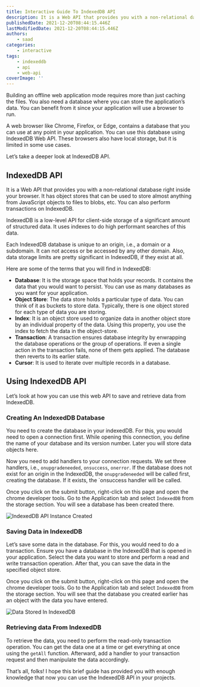```yaml
---
title: Interactive Guide To IndexedDB API
description: It is a Web API that provides you with a non-relational database right inside your browser.
publishedDate: 2021-12-20T08:44:15.446Z
lastModifiedDate: 2021-12-20T08:44:15.446Z
authors:
    - saad
categories:
    - interactive
tags:
    - indexeddb
    - api
    - web-api
coverImage: ''
---
```


<Lead>

Building an offline web application mode requires more than just caching the files. You also need a database where you can store the application’s data. You can benefit from it since your application will use a browser to run.

</Lead>

A web browser like Chrome, Firefox, or Edge, contains a database that you can use at any point in your application. You can use this database using IndexedDB Web API. These browsers also have local storage, but it is limited in some use cases.

Let’s take a deeper look at IndexedDB API.

## IndexedDB API

It is a Web API that provides you with a non-relational database right inside your browser. It has object stores that can be used to store almost anything from JavaScript objects to files to blobs, etc. You can also perform transactions on IndexedDB.

IndexedDB is a low-level API for client-side storage of a significant amount of structured data. It uses indexes to do high performant searches of this data.

Each IndexedDB database is unique to an origin, i.e., a domain or a subdomain. It can not access or be accessed by any other domain. Also, data storage limits are pretty significant in IndexedDB, if they exist at all.

Here are some of the terms that you will find in IndexedDB:

-   **Database**: It is the storage space that holds your records. It contains the data that you would want to persist. You can use as many databases as you want for your application.
-   **Object Store**: The data store holds a particular type of data. You can think of it as buckets to store data. Typically, there is one object stored for each type of data you are storing.
-   **Index**: It is an object store used to organize data in another object store by an individual property of the data. Using this property, you use the index to fetch the data in the object-store.
-   **Transaction**: A transaction ensures database integrity by enwrapping the database operations or the group of operations. If even a single action in the transaction fails, none of them gets applied. The database then reverts to its earlier state.
-   **Cursor**: It is used to iterate over multiple records in a database.

## Using IndexedDB API

Let’s look at how you can use this web API to save and retrieve data from IndexedDB.

### Creating An IndexedDB Database

You need to create the database in your indexedDB. For this, you would need to open a connection first. While opening this connection, you define the name of your database and its version number. Later you will store data objects here.

Now you need to add handlers to your connection requests. We set three handlers, i.e., `onupgradeneeded`, `onsuccess`, `onerror`. If the database does not exist for an origin in the IndexedDB, the `onupgradeneeded` will be called first, creating the database. If it exists, the `onsuccess handler will be called.

<CreateDB />

Once you click on the submit button, right-click on this page and open the chrome developer tools. Go to the Application tab and select `IndexedDB` from the storage section. You will see a database has been created there.

![IndexedDB API Instance Created](https://raw.githubusercontent.com/RapidAPI/DevRel-Stack-Data/ba55ebf9b88a1a0f5b417b615bcd6946b0a7eb0d/guides/posts/indexeddb-api/images/createDB.png)

### Saving Data in IndexedDB

Let’s save some data in the database. For this, you would need to do a transaction. Ensure you have a database in the IndexedDB that is opened in your application. Select the data you want to store and perform a read and write transaction operation. After that, you can save the data in the specified object store.

<WriteDB db={db} />

Once you click on the submit button, right-click on this page and open the chrome developer tools. Go to the Application tab and select `IndexedDB` from the storage section. You will see that the database you created earlier has an object with the data you have entered.

![Data Stored In IndexedDB](https://raw.githubusercontent.com/RapidAPI/DevRel-Stack-Data/ba55ebf9b88a1a0f5b417b615bcd6946b0a7eb0d/guides/posts/indexeddb-api/images/writeDB.png)

### Retrieving data From IndexedDB

To retrieve the data, you need to perform the read-only transaction operation. You can get the data one at a time or get everything at once using the `getAll` function. Afterward, add a handler to your transaction request and then manipulate the data accordingly.

<ViewDB db={db} />

That’s all, folks! I hope this brief guide has provided you with enough knowledge that now you can use the IndexedDB API in your projects.

